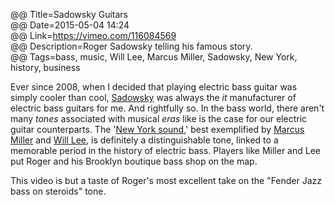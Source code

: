 @@ Title=Sadowsky Guitars  
@@ Date=2015-05-04 14:24  
@@ Link=https://vimeo.com/116084569  
@@ Description=Roger Sadowsky telling his famous story.  
@@ Tags=bass, music, Will Lee, Marcus Miller, Sadowsky, New York, history, business  

Ever since 2008, when I decided that playing electric bass guitar was simply cooler than cool, [Sadowsky][sadowsky] was always the *it* manufacturer of electric bass guitars for me. And rightfully so. In the bass world, there aren't many *tones* associated with musical *eras* like is the case for our electric guitar counterparts. The '[New York sound][talkbass],' best exemplified by [Marcus Miller][wikipedia] and [Will Lee][wikipedia 2], is definitely a distinguishable tone, linked to a memorable period in the history of electric bass. Players like Miller and Lee put Roger and his Brooklyn boutique bass shop on the map.

This video is but a taste of Roger's most excellent take on the "Fender Jazz bass on steroids" tone.

[sadowsky]: http://www.sadowsky.com
[talkbass]: http://www.talkbass.com/threads/what-is-the-new-york-sound.140176/
[wikipedia]: https://en.wikipedia.org/wiki/Marcus_Miller
[wikipedia 2]: https://en.wikipedia.org/wiki/Will_Lee_(bassist)